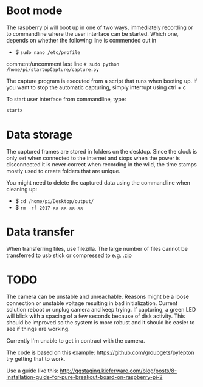 # Boot mode

The raspberry pi will boot up in one of two ways, immediately recording or to commandline where the user interface can be started. Which one, depends on whether the following line is commended out in

- $ `sudo nano /etc/profile`

comment/uncomment last line `# sudo python /home/pi/startupCapture/capture.py`

The capture program is executed from a script that runs when booting up. If you want to stop the automatic capturing, simply interrupt using ctrl + c

To start user interface from commandline, type:
```bash
startx
```

# Data storage

The captured frames are stored in folders on the desktop. Since the clock is only set when connected to the internet and stops when the power is disconnected it is never correct when recording in the wild, the time stamps mostly used to create folders that are unique.

You might need to delete the captured data using the commandline when cleaning up:

- $ `cd /home/pi/Desktop/output/`
- $ `rm -rf 2017-xx-xx-xx-xx`

# Data transfer

When transferring files, use filezilla. The large number of files cannot be transferred to usb stick or compressed to e.g. .zip

# TODO

The camera can be unstable and unreachable. Reasons might be a loose connection or unstable voltage resulting in bad initialization. Current solution reboot or unplug camera and keep trying. If capturing, a green LED will blick with a spacing of a few seconds because of disk activity. This should be improved so the system is more robust and it should be easier to see if things are working.

Currently I'm unable to get in contract with the camera. 

The code is based on this example: https://github.com/groupgets/pylepton try getting that to work. 

Use a guide like this:
http://ggstaging.kieferware.com/blog/posts/8-installation-guide-for-pure-breakout-board-on-raspberry-pi-2
